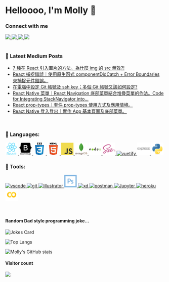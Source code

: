 # Helloooo, I'm Molly 👋



### Connect with me

<div > 
 
  <a href="https://molly1024.medium.com/" target="_blank">
      <img src="https://img.shields.io/badge/medium-%2312100E.svg?&style=for-the-badge&logo=medium&logoColor=white" />
  </a>
    
  <a href="mailto:momolly1024@gmail.com">
      <img src="https://img.shields.io/badge/-mail-red?style=for-the-badge&logo=gmail&logoColor=white"/>
  </a>

  <a href="https://reurl.cc/ogLrDl" target="_blank">
      <img src="https://img.shields.io/badge/-resume-green?style=for-the-badge&logo=gitlab&logoColor=white"/>
  </a>
  
  <a href="https://momolly1024.github.io/momolly1024/" target="_blank">
      <img src="https://img.shields.io/badge/My%20Website-blue?style=for-the-badge"/>
  </a>

</div>

<br>


<div> 
 <h3 >📝 Latest Medium Posts</h3>

<!-- BLOG-POST-LIST:START -->
- [7 種在 React 引入圖片的方法。為什麼 img 的 src 無效?!](https://molly1024.medium.com/7-%E7%A8%AE%E5%9C%A8-react-%E5%BC%95%E5%85%A5%E5%9C%96%E7%89%87%E7%9A%84%E6%96%B9%E6%B3%95-%E7%82%BA%E4%BB%80%E9%BA%BC-img-%E7%9A%84-src-%E7%84%A1%E6%95%88-41a65965c468?source=rss-a56684c76423------2)
- [React 捕捉錯誤｜使用原生函式 componentDidCatch + Error Boundaries 來捕捉元件錯誤。](https://molly1024.medium.com/react-%E6%8D%95%E6%8D%89%E9%8C%AF%E8%AA%A4-%E4%BD%BF%E7%94%A8%E5%8E%9F%E7%94%9F%E5%87%BD%E5%BC%8F-componentdidcatch-error-boundaries-%E4%BE%86%E6%8D%95%E6%8D%89%E5%85%83%E4%BB%B6%E9%8C%AF%E8%AA%A4-6577cd4ed78d?source=rss-a56684c76423------2)
- [在電腦中設定 Git 帳號及 ssh key；多個 Git 帳號又該如何設定?](https://molly1024.medium.com/%E5%9C%A8%E9%9B%BB%E8%85%A6%E4%B8%AD%E8%A8%AD%E5%AE%9A-git-%E5%B8%B3%E8%99%9F%E5%8F%8A-ssh-key-%E5%A4%9A%E5%80%8B-git-%E5%B8%B3%E8%99%9F%E5%8F%88%E8%A9%B2%E5%A6%82%E4%BD%95%E8%A8%AD%E5%AE%9A-71cabc421b17?source=rss-a56684c76423------2)
- [React Native 菜單｜React Navigation 底部菜單結合堆疊菜單的作法。Code for Integrating StackNavigator into…](https://molly1024.medium.com/react-native-%E8%8F%9C%E5%96%AE-react-navigation-%E5%BA%95%E9%83%A8%E8%8F%9C%E5%96%AE%E7%B5%90%E5%90%88%E5%A0%86%E7%96%8A%E8%8F%9C%E5%96%AE%E7%9A%84%E4%BD%9C%E6%B3%95-code-for-integrating-stacknavigator-into-a6dafcd80831?source=rss-a56684c76423------2)
- [React prop-types｜套件 prop-types 使用方式及應用情境。](https://molly1024.medium.com/react-prop-types-%E5%A5%97%E4%BB%B6-prop-types-%E4%BD%BF%E7%94%A8%E6%96%B9%E5%BC%8F%E5%8F%8A%E6%87%89%E7%94%A8%E6%83%85%E5%A2%83-fd162ea75cc5?source=rss-a56684c76423------2)
- [React Native 登入登出｜實作 App 基本頁面及底部菜單。](https://molly1024.medium.com/react-native-%E7%99%BB%E5%85%A5%E7%99%BB%E5%87%BA-%E5%AF%A6%E4%BD%9C-app-%E5%9F%BA%E6%9C%AC%E9%A0%81%E9%9D%A2%E5%8F%8A%E5%BA%95%E9%83%A8%E8%8F%9C%E5%96%AE-5c6d54dfbaf8?source=rss-a56684c76423------2)
<!-- BLOG-POST-LIST:END -->


 

</div>
<br>
<div >

  <h3 >🔧 Languages:</h3>
  <p > 
    <a href="https://reactjs.org/" target="_blank"> 
      <img src="https://raw.githubusercontent.com/devicons/devicon/master/icons/react/react-original-wordmark.svg" alt="react" width="40" height="40"/> </a> 
    <a href="https://getbootstrap.com" target="_blank"> 
      <img src="https://raw.githubusercontent.com/devicons/devicon/master/icons/bootstrap/bootstrap-plain-wordmark.svg" alt="bootstrap" width="40" height="40"/> </a> 
    <a href="https://www.w3schools.com/css/" target="_blank"> 
      <img src="https://raw.githubusercontent.com/devicons/devicon/master/icons/css3/css3-original-wordmark.svg" alt="css3" width="40" height="40"/> </a>
    <a href="https://www.w3.org/html/" target="_blank"> 
      <img src="https://raw.githubusercontent.com/devicons/devicon/master/icons/html5/html5-original-wordmark.svg" alt="html5" width="40" height="40"/> </a>
    <a href="https://developer.mozilla.org/en-US/docs/Web/JavaScript" target="_blank"> 
      <img src="https://raw.githubusercontent.com/devicons/devicon/master/icons/javascript/javascript-original.svg" alt="javascript" width="40" height="40"/> </a> 
    <a href="https://www.mongodb.com/" target="_blank"> 
      <img src="https://raw.githubusercontent.com/devicons/devicon/master/icons/mongodb/mongodb-original-wordmark.svg" alt="mongodb" width="40" height="40"/> </a> 
    <a href="https://nodejs.org" target="_blank"> 
      <img src="https://raw.githubusercontent.com/devicons/devicon/master/icons/nodejs/nodejs-original-wordmark.svg" alt="nodejs" width="40" height="40"/> </a>
    <a href="https://sass-lang.com" target="_blank"> 
      <img src="https://raw.githubusercontent.com/devicons/devicon/master/icons/sass/sass-original.svg" alt="sass" width="40" height="40"/> </a> 
    <a href="https://vuetifyjs.com/en/" target="_blank"> 
      <img src="https://bestofjs.org/logos/vuetify.svg" alt="vuetify" width="40" height="40"/> </a> 
    <a href="https://expressjs.com" target="_blank"> 
      <img src="https://raw.githubusercontent.com/devicons/devicon/master/icons/express/express-original-wordmark.svg" 
      alt="express" width="40" height="40"/> </a> 
    <a href="https://www.python.org" target="_blank"> 
      <img src="https://raw.githubusercontent.com/devicons/devicon/master/icons/python/python-original.svg" alt="python" width="40" height="40"/> </a>    
  </p>
 
  <h3 >🧰 Tools:</h3>
    <p > 
    <a href="https://code.visualstudio.com/" target="_blank"> 
      <img src="https://upload.wikimedia.org/wikipedia/commons/9/9a/Visual_Studio_Code_1.35_icon.svg" alt="vscode" width="40" height="40"/> </a>
       <a href="https://git-scm.com/" target="_blank"> 
      <img src="https://www.vectorlogo.zone/logos/git-scm/git-scm-icon.svg" alt="git" width="40" height="40"/> </a> 
      <a href="https://www.adobe.com/in/products/illustrator.html" target="_blank">   
      <img src="https://www.vectorlogo.zone/logos/adobe_illustrator/adobe_illustrator-icon.svg" alt="illustrator" width="40" height="40"/> </a>
       <a href="https://www.photoshop.com/en" target="_blank"> 
      <img src="https://raw.githubusercontent.com/devicons/devicon/master/icons/photoshop/photoshop-line.svg" alt="photoshop" width="40" height="40"/> </a>
      <a href="https://www.adobe.com/products/xd.html" target="_blank"> 
      <img src="https://cdn.worldvectorlogo.com/logos/adobe-xd.svg" alt="xd" width="40" height="40"/> </a>
      <a href="https://postman.com" target="_blank"> 
      <img src="https://www.vectorlogo.zone/logos/getpostman/getpostman-icon.svg" alt="postman" width="40" height="40"/> </a> 
    <a href="https://jupyter.org/" target="_blank"> 
      <img src="https://upload.wikimedia.org/wikipedia/commons/3/38/Jupyter_logo.svg" alt="Jupyter" width="40" height="40"/> </a>
      <a href="https://heroku.com" target="_blank"> 
      <img src="https://www.vectorlogo.zone/logos/heroku/heroku-icon.svg"  alt="heroku" width="40" height="40"/> </a> 
    <a href="https://colab.research.google.com/" target="_blank"> 
      <img src="img/colab.svg" alt="colab" width="40" height="40"/> </a>
  </p>

  
  
 <br>
 
  <h4>Random Dad style programming joke...</h4>
  <img src="https://readme-jokes.vercel.app/api?theme=react" alt="Jokes Card" />
 <br>
  
 
![Top Langs](https://github-readme-stats.vercel.app/api/top-langs/?username=momolly1024&theme=dark&layout=compact)
  
![Molly's GitHub stats](https://github-readme-stats.vercel.app/api?username=momolly1024&count_private=true&show_icons=true&theme=dark)
<br />
<!-- [![GitHub Streak](https://github-readme-streak-stats.herokuapp.com/?user=momolly1024&theme=radical)](https://git.io/streak-stats) 
<br /> -->
</div>




 
<div > 
  <h4>Visitor count</h4>
  <img src="https://profile-counter.glitch.me/momolly1024/count.svg" />
</div>

<br>








 









